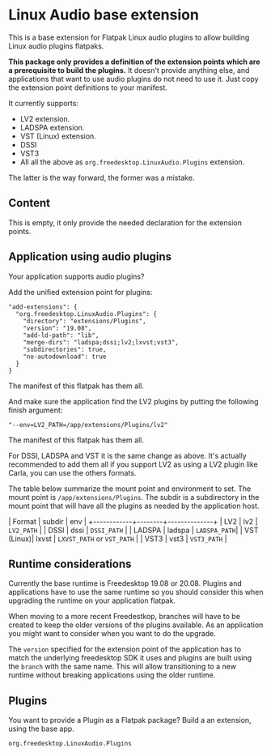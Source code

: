 Linux Audio base extension
==========================

This is a base extension for Flatpak Linux audio plugins to allow
building Linux audio plugins flatpaks.

**This package only provides a definition of the extension points which
are a prerequisite to build the plugins.** It doesn't provide anything
else, and applications that want to use audio plugins do not need to
use it. Just copy the extension point definitions to your manifest.

It currently supports:

- LV2  extension.
- LADSPA extension.
- VST (Linux) extension.
- DSSI
- VST3
- All all the above as `org.freedesktop.LinuxAudio.Plugins` extension.

The latter is the way forward, the former was a mistake.

Content
-------

This is empty, it only provide the needed declaration for the
extension points.

Application using audio plugins
-------------------------------

Your application supports audio plugins?

Add the unified extension point for plugins:
```
"add-extensions": {
  "org.freedesktop.LinuxAudio.Plugins": {
    "directory": "extensions/Plugins",
    "version": "19.08",
    "add-ld-path": "lib",
    "merge-dirs": "ladspa;dssi;lv2;lxvst;vst3",
    "subdirectories": true,
    "no-autodownload": true
  }
}
```

The manifest of this flatpak has them all.

And make sure the application find the LV2 plugins by putting the
following finish argument:

```
"--env=LV2_PATH=/app/extensions/Plugins/lv2"
```

The manifest of this flatpak has them all.

For DSSI, LADSPA and VST it is the same change as above. It's actually
recommended to add them all if you support LV2 as using a LV2 plugin
like Carla, you can use the others formats.

The table below summarize the mount point and environment to set. The
mount point is `/app/extensions/Plugins`. The subdir is a subdirectory
in the mount point that will have all the plugins as needed by the
application host.


| Format     | subdir | env          |
+------------+--------+--------------+
| LV2        | lv2    | `LV2_PATH`   |
| DSSI       | dssi   | `DSSI_PATH`  |
| LADSPA     | ladspa | `LADSPA_PATH`|
| VST (Linux)| lxvst  | `LXVST_PATH` or `VST_PATH` |
| VST3       | vst3   | `VST3_PATH`  |

Runtime considerations
----------------------

Currently the base runtime is Freedesktop 19.08 or 20.08. Plugins and
applications have to use the same runtime so you should consider this
when upgrading the runtime on your application flatpak.

When moving to a more recent Freedestkop, branches will have to be
created to keep the older versions of the plugins available. As an
application you might want to consider when you want to do the
upgrade.

The `version` specified for the extension point of the application has
to match the underlying freedesktop SDK it uses and plugins are built
using the `branch` with the same name. This will allow transitioning
to a new runtime without breaking applications using the older
runtime.

Plugins
-------

You want to provide a Plugin as a Flatpak package? Build a
an extension, using the base app.

`org.freedesktop.LinuxAudio.Plugins`
